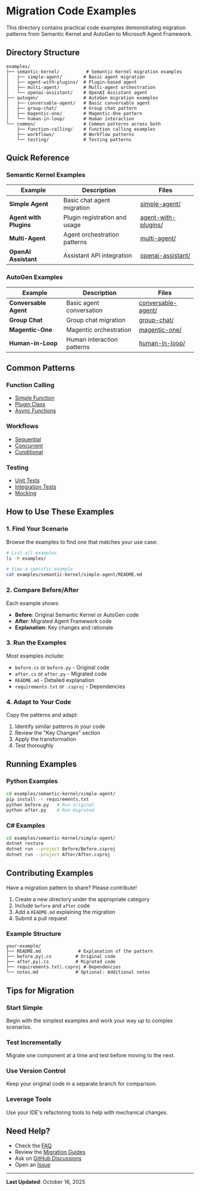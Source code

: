 # Migration Code Examples

This directory contains practical code examples demonstrating migration patterns from Semantic Kernel and AutoGen to Microsoft Agent Framework.

## Directory Structure

```
examples/
├── semantic-kernel/          # Semantic Kernel migration examples
│   ├── simple-agent/        # Basic agent migration
│   ├── agent-with-plugins/  # Plugin-based agent
│   ├── multi-agent/         # Multi-agent orchestration
│   └── openai-assistant/    # OpenAI Assistant agent
├── autogen/                 # AutoGen migration examples
│   ├── conversable-agent/   # Basic conversable agent
│   ├── group-chat/          # Group chat pattern
│   ├── magentic-one/        # Magentic-One pattern
│   └── human-in-loop/       # Human interaction
└── common/                  # Common patterns across both
    ├── function-calling/    # Function calling examples
    ├── workflows/           # Workflow patterns
    └── testing/             # Testing patterns
```

## Quick Reference

### Semantic Kernel Examples

| Example | Description | Files |
|---------|-------------|-------|
| **Simple Agent** | Basic chat agent migration | [simple-agent/](./semantic-kernel/simple-agent/) |
| **Agent with Plugins** | Plugin registration and usage | [agent-with-plugins/](./semantic-kernel/agent-with-plugins/) |
| **Multi-Agent** | Agent orchestration patterns | [multi-agent/](./semantic-kernel/multi-agent/) |
| **OpenAI Assistant** | Assistant API integration | [openai-assistant/](./semantic-kernel/openai-assistant/) |

### AutoGen Examples

| Example | Description | Files |
|---------|-------------|-------|
| **Conversable Agent** | Basic agent conversation | [conversable-agent/](./autogen/conversable-agent/) |
| **Group Chat** | Group chat migration | [group-chat/](./autogen/group-chat/) |
| **Magentic-One** | Magentic orchestration | [magentic-one/](./autogen/magentic-one/) |
| **Human-in-Loop** | Human interaction patterns | [human-in-loop/](./autogen/human-in-loop/) |

## Common Patterns

### Function Calling
- [Simple Function](./common/function-calling/simple-function/)
- [Plugin Class](./common/function-calling/plugin-class/)
- [Async Functions](./common/function-calling/async-functions/)

### Workflows
- [Sequential](./common/workflows/sequential/)
- [Concurrent](./common/workflows/concurrent/)
- [Conditional](./common/workflows/conditional/)

### Testing
- [Unit Tests](./common/testing/unit-tests/)
- [Integration Tests](./common/testing/integration-tests/)
- [Mocking](./common/testing/mocking/)

## How to Use These Examples

### 1. Find Your Scenario

Browse the examples to find one that matches your use case:

```bash
# List all examples
ls -R examples/

# View a specific example
cat examples/semantic-kernel/simple-agent/README.md
```

### 2. Compare Before/After

Each example shows:
- **Before**: Original Semantic Kernel or AutoGen code
- **After**: Migrated Agent Framework code
- **Explanation**: Key changes and rationale

### 3. Run the Examples

Most examples include:
- `before.cs` or `before.py` - Original code
- `after.cs` or `after.py` - Migrated code
- `README.md` - Detailed explanation
- `requirements.txt` or `.csproj` - Dependencies

### 4. Adapt to Your Code

Copy the patterns and adapt:
1. Identify similar patterns in your code
2. Review the "Key Changes" section
3. Apply the transformation
4. Test thoroughly

## Running Examples

### Python Examples

```bash
cd examples/semantic-kernel/simple-agent/
pip install -r requirements.txt
python before.py   # Run original
python after.py    # Run migrated
```

### C# Examples

```bash
cd examples/semantic-kernel/simple-agent/
dotnet restore
dotnet run --project Before/Before.csproj
dotnet run --project After/After.csproj
```

## Contributing Examples

Have a migration pattern to share? Please contribute!

1. Create a new directory under the appropriate category
2. Include `before` and `after` code
3. Add a `README.md` explaining the migration
4. Submit a pull request

### Example Structure

```
your-example/
├── README.md              # Explanation of the pattern
├── before.py|.cs         # Original code
├── after.py|.cs          # Migrated code
├── requirements.txt|.csproj # Dependencies
└── notes.md              # Optional: Additional notes
```

## Tips for Migration

### Start Simple
Begin with the simplest examples and work your way up to complex scenarios.

### Test Incrementally
Migrate one component at a time and test before moving to the next.

### Use Version Control
Keep your original code in a separate branch for comparison.

### Leverage Tools
Use your IDE's refactoring tools to help with mechanical changes.

## Need Help?

- Check the [FAQ](../faq.md)
- Review the [Migration Guides](../)
- Ask on [GitHub Discussions](https://github.com/microsoft/agent-framework/discussions)
- Open an [Issue](https://github.com/microsoft/agent-framework/issues)

---

**Last Updated**: October 16, 2025
